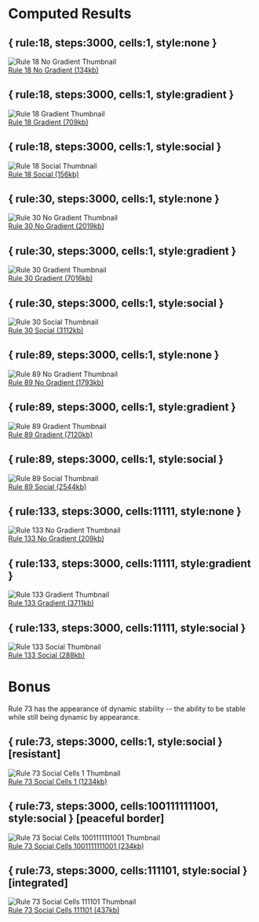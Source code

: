 Computed Results
================

{ rule:18, steps:3000, cells:1, style:none }
------
![Rule 18 No Gradient Thumbnail](http://static.iminlikewithyou.com/backend/ec/week0001/cwh/rule18thumb.png)  
[Rule 18 No Gradient (134kb)](http://static.iminlikewithyou.com/backend/ec/week0001/cwh/rule18.png)  

{ rule:18, steps:3000, cells:1, style:gradient }
------
![Rule 18 Gradient Thumbnail](http://static.iminlikewithyou.com/backend/ec/week0001/cwh/rule18gradientthumb.png)  
[Rule 18 Gradient (709kb)](http://static.iminlikewithyou.com/backend/ec/week0001/cwh/rule18gradient.png)  

{ rule:18, steps:3000, cells:1, style:social }
------
![Rule 18 Social Thumbnail](http://static.iminlikewithyou.com/backend/ec/week0001/cwh/rule18socialthumb.png)  
[Rule 18 Social (156kb)](http://static.iminlikewithyou.com/backend/ec/week0001/cwh/rule18social.png)

{ rule:30, steps:3000, cells:1, style:none }
------
![Rule 30 No Gradient Thumbnail](http://static.iminlikewithyou.com/backend/ec/week0001/cwh/rule30thumb.png)  
[Rule 30 No Gradient (2019kb)](http://static.iminlikewithyou.com/backend/ec/week0001/cwh/rule30.png)  

{ rule:30, steps:3000, cells:1, style:gradient }
------
![Rule 30 Gradient Thumbnail](http://static.iminlikewithyou.com/backend/ec/week0001/cwh/rule30gradientthumb.png)  
[Rule 30 Gradient (7016kb)](http://static.iminlikewithyou.com/backend/ec/week0001/cwh/rule30gradient.png)  

{ rule:30, steps:3000, cells:1, style:social }
------
![Rule 30 Social Thumbnail](http://static.iminlikewithyou.com/backend/ec/week0001/cwh/rule30socialthumb.png)  
[Rule 30 Social (3112kb)](http://static.iminlikewithyou.com/backend/ec/week0001/cwh/rule30social.png)

{ rule:89, steps:3000, cells:1, style:none }
------
![Rule 89 No Gradient Thumbnail](http://static.iminlikewithyou.com/backend/ec/week0001/cwh/rule89thumb.png)  
[Rule 89 No Gradient (1793kb)](http://static.iminlikewithyou.com/backend/ec/week0001/cwh/rule89.png)  

{ rule:89, steps:3000, cells:1, style:gradient }
------
![Rule 89 Gradient Thumbnail](http://static.iminlikewithyou.com/backend/ec/week0001/cwh/rule89gradientthumb.png)  
[Rule 89 Gradient (7120kb)](http://static.iminlikewithyou.com/backend/ec/week0001/cwh/rule89gradient.png)  

{ rule:89, steps:3000, cells:1, style:social }
------
![Rule 89 Social Thumbnail](http://static.iminlikewithyou.com/backend/ec/week0001/cwh/rule89socialthumb.png)  
[Rule 89 Social (2544kb)](http://static.iminlikewithyou.com/backend/ec/week0001/cwh/rule89social.png)

{ rule:133, steps:3000, cells:11111, style:none }
------
![Rule 133 No Gradient Thumbnail](http://static.iminlikewithyou.com/backend/ec/week0001/cwh/rule133thumb.png)  
[Rule 133 No Gradient (209kb)](http://static.iminlikewithyou.com/backend/ec/week0001/cwh/rule133.png)  

{ rule:133, steps:3000, cells:11111, style:gradient }
------
![Rule 133 Gradient Thumbnail](http://static.iminlikewithyou.com/backend/ec/week0001/cwh/rule133gradientthumb.png)  
[Rule 133 Gradient (3711kb)](http://static.iminlikewithyou.com/backend/ec/week0001/cwh/rule133gradient.png)

{ rule:133, steps:3000, cells:11111, style:social }
------
![Rule 133 Social Thumbnail](http://static.iminlikewithyou.com/backend/ec/week0001/cwh/rule133socialthumb.png)  
[Rule 133 Social (288kb)](http://static.iminlikewithyou.com/backend/ec/week0001/cwh/rule133social.png)

Bonus
=====

Rule 73 has the appearance of dynamic stability -- the ability to be stable while still being dynamic by appearance.  

{ rule:73, steps:3000, cells:1, style:social } [resistant]
------
![Rule 73 Social Cells 1 Thumbnail](http://static.iminlikewithyou.com/backend/ec/week0001/cwh/rule73socialthumb.png)  
[Rule 73 Social Cells 1 (1234kb)](http://static.iminlikewithyou.com/backend/ec/week0001/cwh/rule73social.png)

{ rule:73, steps:3000, cells:1001111111001, style:social } [peaceful border]
------
![Rule 73 Social Cells 1001111111001 Thumbnail](http://static.iminlikewithyou.com/backend/ec/week0001/cwh/rule73social1001111111001thumb.png)  
[Rule 73 Social Cells 1001111111001 (234kb)](http://static.iminlikewithyou.com/backend/ec/week0001/cwh/rule73social1001111111001.png)

{ rule:73, steps:3000, cells:111101, style:social } [integrated]
------
![Rule 73 Social Cells 111101 Thumbnail](http://static.iminlikewithyou.com/backend/ec/week0001/cwh/rule73social111101thumb.png)  
[Rule 73 Social Cells 111101 (437kb)](http://static.iminlikewithyou.com/backend/ec/week0001/cwh/rule73social111101.png)
